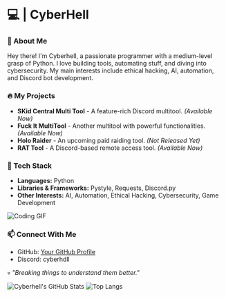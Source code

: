 # 💻 | CyberHell

### 👾 About Me
Hey there! I'm Cyberhell, a passionate programmer with a medium-level grasp of Python. I love building tools, automating stuff, and diving into cybersecurity. My main interests include ethical hacking, AI, automation, and Discord bot development.

### 🔥 My Projects
- **SKid Central Multi Tool** - A feature-rich Discord multitool. *(Available Now)*
- **Fuck It MultiTool** - Another multitool with powerful functionalities. *(Available Now)*
- **Holo Raider** - An upcoming paid raiding tool. *(Not Released Yet)*
- **RAT Tool** - A Discord-based remote access tool. *(Available Now)*

### 🚀 Tech Stack
- **Languages:** Python
- **Libraries & Frameworks:** Pystyle, Requests, Discord.py
- **Other Interests:** AI, Automation, Ethical Hacking, Cybersecurity, Game Development


![Coding GIF](https://media.giphy.com/media/ZVik7pBtu9dNS/giphy.gif)


### 📫 Connect With Me
- GitHub: [Your GitHub Profile](#)
- Discord: cyberhdll

💀 _"Breaking things to understand them better."_

![Cyberhell's GitHub Stats](https://github-readme-stats.vercel.app/api?username=cyburhell&show_icons=true&theme=radical)
![Top Langs](https://github-readme-stats.vercel.app/api/top-langs/?username=cyburhell&layout=compact&theme=radical)

